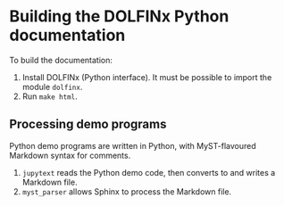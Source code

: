 # Building the DOLFINx Python documentation

To build the documentation:

1. Install DOLFINx (Python interface). It must be possible to import
   the module ``dolfinx``.
2. Run ``make html``.

## Processing demo programs

Python demo programs are written in Python, with MyST-flavoured
Markdown syntax for comments.

1. `jupytext` reads the Python demo code, then converts to and writes a
   Markdown file.
2. `myst_parser` allows Sphinx to process the Markdown file.